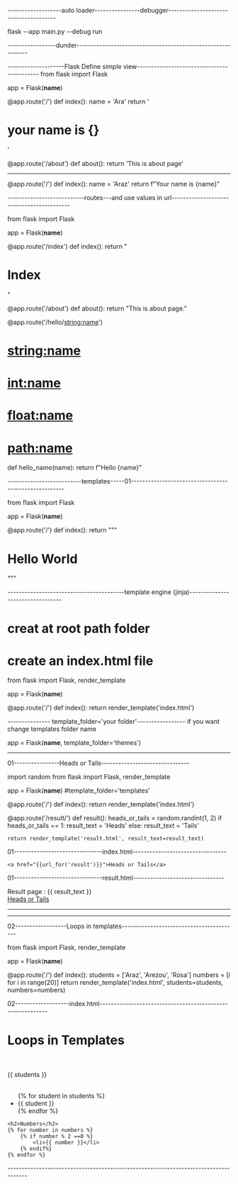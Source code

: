 
-------------------auto loader----------------debugger--------------------------------------

flask --app main.py --debug run


-----------------dunder-------------------------------------------------------------










--------------------Flask Define simple view-------------------------------------------
from flask import Flask

app = Flask(__name__)



@app.route('/')
def index():
    name = 'Ara'
    return '<h1>your name is {}</h1>'


@app.route('/about')
def about():
    return 'This is about page'

------------------------------------------------------------------------------

@app.route('/')
def index():
    name = 'Araz'
    return f"Your name is {name}"
    

---------------------------routes---and use values in url------------------------------------------

from flask import Flask

app = Flask(__name__)


@app.route('/index')
def index():
           return "<h1>Index</h1>"

@app.route('/about')
def about():
    return "This is about page."

@app.route('/hello/<string:name>')
# <string:name>
# <int:name>
# <float:name>
# <path:name>
def hello_name(name):
    return f"Hello {name}"



--------------------------templates-----01------------------------------------------------------

from flask import Flask

app = Flask(__name__)



@app.route('/')
def index():
    return """
    <html>
        <head>
            <title>My Flask App</title>
        </head>
        </body>
            <h1>Hello World</h1>
        </body>
    </html>
    """

-----------------------------------------template engine (jinja)---------------------------------

# creat at root path <templates> folder
# create an index.html file 

from flask import Flask, render_template

app = Flask(__name__)



@app.route('/')
def index():
    return render_template('index.html')


--------------- template_folder='your folder'-----------------
if you want change templates folder name

app = Flask(__name__, template_folder='themes')

--------------------------------------------------------------

01----------------Heads or Tails-------------------------------

import random
from flask import Flask, render_template

app = Flask(__name__) #template_folder='templates'

@app.route('/')
def index():
    return render_template('index.html')



@app.route('/result/')
def result():
    heads_or_tails = random.randint(1, 2)
    if heads_or_tails == 1:
        result_text = 'Heads'
    else:
        result_text = 'Tails'

    return render_template('result.html', result_text=result_text)



01-------------------------------index.html---------------------------------

<!DOCTYPE html>
<html lang="en">
<head>
    <meta charset="UTF-8">
    <title>Heads or Tails - Homepage App</title>
</head>
<body>

    <a href="{{url_for('result')}}">Heads or Tails</a>

</body>
</html>

01-------------------------------result.html--------------------------------

<!DOCTYPE html>
<html lang="en">
<head>
    <meta charset="UTF-8">
    <title>Heads or Tails - Result</title>
</head>
<body>
    Result page : {{ result_text }}
    <br>
    <a href="{{ url_for('result')}}">Heads or Tails</a>

</body>
</html>


------------------------------------------------------------------------------
------------------------------------------------------------------------------

02------------------Loops in templates-----------------------------------------


from flask import Flask, render_template

app = Flask(__name__)

@app.route('/')
def index():
    students = ['Araz', 'Arezou', 'Rosa']
    numbers = [i for i in range(20)]
    return render_template('index.html', students=students, numbers=numbers)


02-------------------index.html-----------------------------------------------------------

<!DOCTYPE html>
<html lang="en">
<head>
    <meta charset="UTF-8">
    <title>Loops in Templates</title>
</head>
<body>
    <h1>Loops in Templates</h1>
    <br>
    <br>
    {{ students }}
    <br><br>
    <ul>
    {% for student in students %}
        <li>{{ student }}</li>
    {% endfor %}
    </ul>

    <h2>Numbers</h2>
    {% for number in numbers %}
        {% if number % 2 ==0 %}
            <li>{{ number }}</li>
        {% endif%}
    {% endfor %}

</body>
</html>
-------------------------------------------------------------------------------------



























































